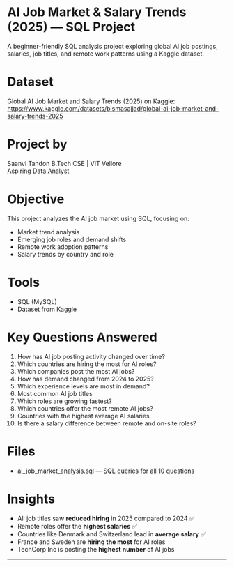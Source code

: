 # AI Job Market & Salary Trends (2025) — SQL Project

A beginner-friendly SQL analysis project exploring global AI job postings, salaries, job titles, and remote work patterns using a Kaggle dataset.

# Dataset

Global AI Job Market and Salary Trends (2025) on Kaggle: https://www.kaggle.com/datasets/bismasajjad/global-ai-job-market-and-salary-trends-2025

# Project by

Saanvi Tandon
B.Tech CSE | VIT Vellore  
Aspiring Data Analyst

# Objective

This project analyzes the AI job market using SQL, focusing on:
- Market trend analysis
- Emerging job roles and demand shifts
- Remote work adoption patterns
- Salary trends by country and role

# Tools

- SQL (MySQL)
- Dataset from Kaggle

# Key Questions Answered

1. How has AI job posting activity changed over time?
2. Which countries are hiring the most for AI roles?
3. Which companies post the most AI jobs?
4. How has demand changed from 2024 to 2025?
5. Which experience levels are most in demand?
6. Most common AI job titles
7. Which roles are growing fastest?
8. Which countries offer the most remote AI jobs?
9. Countries with the highest average AI salaries
10. Is there a salary difference between remote and on-site roles?

# Files

- ai_job_market_analysis.sql — SQL queries for all 10 questions

# Insights

- All job titles saw **reduced hiring** in 2025 compared to 2024 ✅
- Remote roles offer the **highest salaries** ✅
- Countries like Denmark and Switzerland lead in **average salary** ✅
- France and Sweden are **hiring the most** for AI roles
- TechCorp Inc is posting the **highest number** of AI jobs

---
